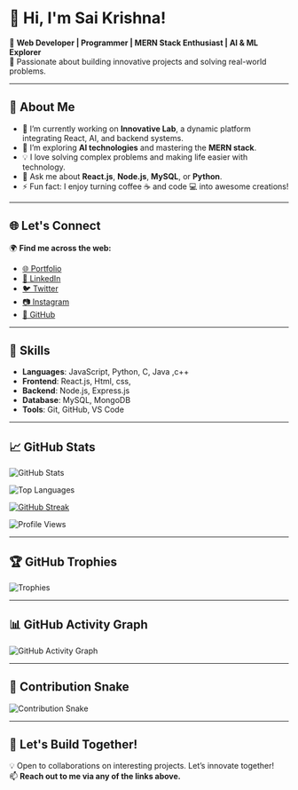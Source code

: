 # 👋 Hi, I'm Sai Krishna!  

👑 **Web Developer | Programmer | MERN Stack Enthusiast | AI & ML Explorer**  
🚀 Passionate about building innovative projects and solving real-world problems.  

---

## 🌟 About Me  

- 🔭 I’m currently working on **Innovative Lab**, a dynamic platform integrating React, AI, and backend systems.  
- 🌱 I’m exploring **AI technologies** and mastering the **MERN stack**.  
- 💡 I love solving complex problems and making life easier with technology.  
- 💬 Ask me about **React.js**, **Node.js**, **MySQL**, or **Python**.  
- ⚡ Fun fact: I enjoy turning coffee ☕ and code 💻 into awesome creations!  

---

## 🌐 Let's Connect  

🌍 **Find me across the web:**  
- [🌐 Portfolio](https://saikrishnapedada.netlify.app/)  
- [💼 LinkedIn](https://www.linkedin.com/in/pedada-sai-krishna-94339b297/)  
- [🐦 Twitter](https://x.com/i/flow/login?redirect_after_login=%2Fsaikrishna_1205)  
- [📷 Instagram](https://www.instagram.com/_p_s_k_12_/)  
- [📂 GitHub](https://github.com/pedadasaikrishna)  

---

## 💼 Skills  

- **Languages**: JavaScript, Python, C, Java ,c++ 
- **Frontend**: React.js, Html, css,   
- **Backend**: Node.js, Express.js  
- **Database**: MySQL, MongoDB  
- **Tools**: Git, GitHub, VS Code  

---
## 📈 GitHub Stats  

![GitHub Stats](https://github-readme-stats.vercel.app/api?username=pedadasaikrishna&show_icons=true&theme=radical&count_private=true&include_all_commits=true)  

![Top Languages](https://github-readme-stats.vercel.app/api/top-langs/?username=pedadasaikrishna&layout=compact&theme=radical&langs_count=8)  

[![GitHub Streak](https://streak-stats.demolab.com?user=pedadasaikrishna&theme=radical)](https://git.io/streak-stats)

![Profile Views](https://komarev.com/ghpvc/?username=pedadasaikrishna&color=blueviolet&style=flat-square)

---

## 🏆 GitHub Trophies  
![Trophies](https://github-profile-trophy.vercel.app/?username=pedadasaikrishna&theme=radical&no-frame=true&no-bg=true&margin-w=4)

---

## 📊 GitHub Activity Graph  
![GitHub Activity Graph](https://github-readme-activity-graph.cyclic.app/graph?username=pedadasaikrishna&theme=radical)

---

## 🐍 Contribution Snake  
![Contribution Snake](https://raw.githubusercontent.com/pedadasaikrishna/pedadasaikrishna/output/github-contribution-grid-snake.svg)


---

## 🤝 Let's Build Together!  

💡 Open to collaborations on interesting projects. Let’s innovate together!  
📫 **Reach out to me via any of the links above.**  
